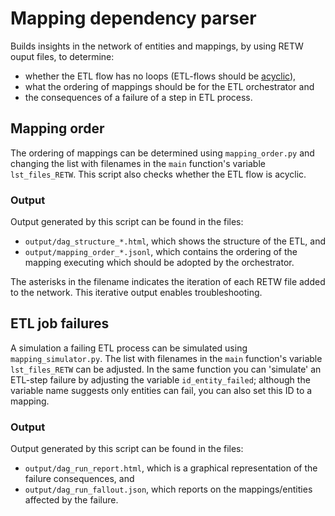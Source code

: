 # Mapping dependency parser

Builds insights in the network of entities and mappings, by using RETW ouput files, to determine:

* whether the ETL flow has no loops (ETL-flows should be [acyclic](https://en.wikipedia.org/wiki/Directed_acyclic_graph)),
* what the ordering of mappings should be for the ETL orchestrator and
* the consequences of a failure of a step in ETL process.

## Mapping order

The ordering of mappings can be determined using ```mapping_order.py``` and changing the list with filenames in the ```main``` function's variable ```lst_files_RETW```. This script also checks whether the ETL flow is acyclic.

### Output

Output generated by this script can be found in the files:

* ```output/dag_structure_*.html```, which shows the structure of the ETL, and
* ```output/mapping_order_*.jsonl```, which contains the ordering of the mapping executing which should be adopted by the orchestrator.

The asterisks in the filename indicates the iteration of each RETW file added to the network. This iterative output enables troubleshooting.

## ETL job failures

A simulation a failing ETL process can be simulated using ```mapping_simulator.py```. The list with filenames in the ```main``` function's variable ```lst_files_RETW``` can be adjusted. In the same function you can 'simulate' an ETL-step failure by adjusting the variable ```id_entity_failed```; although the variable name suggests only entities can fail, you can also set this ID to a mapping.

### Output

Output generated by this script can be found in the files:

* ```output/dag_run_report.html```, which is a graphical representation of the failure consequences, and
* ```output/dag_run_fallout.json```, which reports on the mappings/entities affected by the failure.
